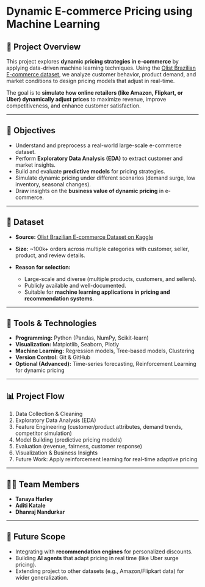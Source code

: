 

# Dynamic E-commerce Pricing using Machine Learning

## 📌 Project Overview

This project explores **dynamic pricing strategies in e-commerce** by applying data-driven machine learning techniques. Using the [Olist Brazilian E-commerce dataset](https://www.kaggle.com/datasets/olistbr/brazilian-ecommerce), we analyze customer behavior, product demand, and market conditions to design pricing models that adjust in real-time.

The goal is to **simulate how online retailers (like Amazon, Flipkart, or Uber) dynamically adjust prices** to maximize revenue, improve competitiveness, and enhance customer satisfaction.

---

## 🎯 Objectives

* Understand and preprocess a real-world large-scale e-commerce dataset.
* Perform **Exploratory Data Analysis (EDA)** to extract customer and market insights.
* Build and evaluate **predictive models** for pricing strategies.
* Simulate dynamic pricing under different scenarios (demand surge, low inventory, seasonal changes).
* Draw insights on the **business value of dynamic pricing** in e-commerce.

---

## 📂 Dataset

* **Source:** [Olist Brazilian E-commerce Dataset on Kaggle](https://www.kaggle.com/datasets/olistbr/brazilian-ecommerce)
* **Size:** ~100k+ orders across multiple categories with customer, seller, product, and review details.
* **Reason for selection:**

  * Large-scale and diverse (multiple products, customers, and sellers).
  * Publicly available and well-documented.
  * Suitable for **machine learning applications in pricing and recommendation systems**.

---

## 🔧 Tools & Technologies

* **Programming:** Python (Pandas, NumPy, Scikit-learn)
* **Visualization:** Matplotlib, Seaborn, Plotly
* **Machine Learning:** Regression models, Tree-based models, Clustering
* **Version Control:** Git & GitHub
* **Optional (Advanced):** Time-series forecasting, Reinforcement Learning for dynamic pricing

---

## 📊 Project Flow

1. Data Collection & Cleaning
2. Exploratory Data Analysis (EDA)
3. Feature Engineering (customer/product attributes, demand trends, competitor simulation)
4. Model Building (predictive pricing models)
5. Evaluation (revenue, fairness, customer response)
6. Visualization & Business Insights
7. Future Work: Apply reinforcement learning for real-time adaptive pricing

---

## 👩‍💻 Team Members

* **Tanaya Harley**
* **Aditi Katale**
* **Dhanraj Nandurkar**

---

## 🚀 Future Scope 

* Integrating with **recommendation engines** for personalized discounts.
* Building **AI agents** that adapt pricing in real time (like Uber surge pricing).
* Extending project to other datasets (e.g., Amazon/Flipkart data) for wider generalization.

